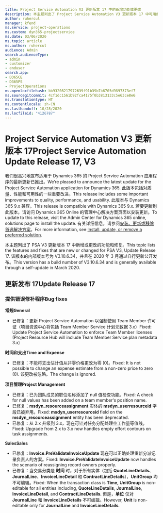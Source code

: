 ```yaml
---
title: Project Service Automation V3 更新版本 17 中的新增功能或更改
description: 本主题列出了 Project Service Automation V3 更新版本 17 中可用的功能和修复。
author: ruhercul
manager: kfend
ms.service: project-operations
ms.custom: dyn365-projectservice
ms.date: 03/06/2020
ms.topic: article
ms.author: ruhercul
audience: Admin
search.audienceType:
- admin
- customizer
- enduser
search.app:
- D365CE
- D365PS
- ProjectOperations
ms.openlocfilehash: bb93208217972639f91b39b7b6705d9897373ef7
ms.sourcegitcommit: 4cf1dc1561b92fca4175f0b3813133c5e63ce8e6
ms.translationtype: HT
ms.contentlocale: zh-CN
ms.lasthandoff: 10/28/2020
ms.locfileid: "4126787"
---
```

# <a name="project-service-automation-update-release-17-v3"></a><span data-ttu-id="2909a-103">Project Service Automation V3 更新版本 17</span><span class="sxs-lookup"><span data-stu-id="2909a-103">Project Service Automation Update Release 17, V3</span></span>

<span data-ttu-id="2909a-104">我们很高兴地宣布适用于 Dynamics 365 的 Project Service Automation 应用程序的最新更新已推出。</span><span class="sxs-lookup"><span data-stu-id="2909a-104">We’re pleased to announce the latest update for the Project Service Automation application for Dynamics 365.</span></span> <span data-ttu-id="2909a-105">此版本包括对质量、性能和可用性的一些重要改进。</span><span class="sxs-lookup"><span data-stu-id="2909a-105">This release includes some important improvements to quality, performance, and usability.</span></span>  <span data-ttu-id="2909a-106">此版本与 Dynamics 365 9.x 兼容。</span><span class="sxs-lookup"><span data-stu-id="2909a-106">This release is compatible with Dynamics 365 9.x.</span></span> <span data-ttu-id="2909a-107">若要更新到此版本，请访问 Dynamics 365 Online 的管理中心解决方案页面以安装更新。</span><span class="sxs-lookup"><span data-stu-id="2909a-107">To update to this release, visit the Admin Center for Dynamics 365 online, solutions page to install the update.</span></span> <span data-ttu-id="2909a-108">有关详细信息，请参阅[安装、更新或移除首选解决方案](https://docs.microsoft.com/power-platform/admin/install-remove-preferred-solution)。</span><span class="sxs-lookup"><span data-stu-id="2909a-108">For more information, see [Install, update, or remove a preferred solution](https://docs.microsoft.com/power-platform/admin/install-remove-preferred-solution).</span></span>

<span data-ttu-id="2909a-109">本主题列出了 PSA V3 更新版本 17 中新增或更改的功能和修复。</span><span class="sxs-lookup"><span data-stu-id="2909a-109">This topic lists the features and fixes that are new or changed for PSA V3, Update Release 17.</span></span> <span data-ttu-id="2909a-110">该版本的内部版本号为 V3.10.6.34，并且在 2020 年 3 月通过自行更新公开发布。</span><span class="sxs-lookup"><span data-stu-id="2909a-110">This version has a build number of V3.10.6.34 and is generally available through a self-update in March 2020.</span></span>


## <a name="update-release-17"></a><span data-ttu-id="2909a-111">更新发布 17</span><span class="sxs-lookup"><span data-stu-id="2909a-111">Update Release 17</span></span>

### <a name="bug-fixes"></a><span data-ttu-id="2909a-112">提供错误修补程序</span><span class="sxs-lookup"><span data-stu-id="2909a-112">Bug fixes</span></span>

<span data-ttu-id="2909a-113">**常规**</span><span class="sxs-lookup"><span data-stu-id="2909a-113">**General**</span></span>

- <span data-ttu-id="2909a-114">已修复：更新 Project Service Automation 以强制使用 Team Member 许可证（项目资源中心将包括 Team Member Service 计划元数据 3.x）</span><span class="sxs-lookup"><span data-stu-id="2909a-114">Fixed: Update Project Service Automation to enforce Team Member licenses (Project Resource Hub will include Team Member Service plan metadata 3.x)</span></span>
 
<span data-ttu-id="2909a-115">**时间和支出**</span><span class="sxs-lookup"><span data-stu-id="2909a-115">**Time and Expense**</span></span>

- <span data-ttu-id="2909a-116">已修复：不能将支出估计值从非零价格更改为零 (0)。</span><span class="sxs-lookup"><span data-stu-id="2909a-116">Fixed: It is not possible to change an expense estimate from a non-zero price to zero (0).</span></span> <span data-ttu-id="2909a-117">该更改被忽略。</span><span class="sxs-lookup"><span data-stu-id="2909a-117">The change is ignored.</span></span>

<span data-ttu-id="2909a-118">**项目管理**</span><span class="sxs-lookup"><span data-stu-id="2909a-118">**Project Management**</span></span>

- <span data-ttu-id="2909a-119">已修复：已为团队成员的职位名称添加了 null 值检查功能。</span><span class="sxs-lookup"><span data-stu-id="2909a-119">Fixed: A check for null values has been added on a team member's position name.</span></span>
- <span data-ttu-id="2909a-120">已修复：**msdyn_resourceassignment** 实体的 **msdyn_userresourceid** 字段已被弃用。</span><span class="sxs-lookup"><span data-stu-id="2909a-120">Fixed: **msdyn_userresourceid** field on the **msdyn_resourceassignment** entity has been deprecated.</span></span>
- <span data-ttu-id="2909a-121">已修复：从 2.x 升级到 3.x，现在可针对任务分配处理空工作量等值线。</span><span class="sxs-lookup"><span data-stu-id="2909a-121">Fixed: Upgrade from 2.x to 3.x now handles empty effort contours on task assignments.</span></span>

<span data-ttu-id="2909a-122">**Sales**</span><span class="sxs-lookup"><span data-stu-id="2909a-122">**Sales**</span></span>

- <span data-ttu-id="2909a-123">已修复：**Invoice.PreValidateInvoiceUpdate** 现在可以正确处理重新分派记录负责人的方案。</span><span class="sxs-lookup"><span data-stu-id="2909a-123">Fixed: **Invoice.PreValidateInvoiceUpdate** now handles the scenario of reassigning record owners properly.</span></span>
- <span data-ttu-id="2909a-124">已修复：当交易分类是 **时间** 时，对于所有实体（包括 **QuoteLineDetails**、**JournalLine**、**InvoiceLineDetail** 和 **ContractLineDetails**），**UnitGroup** 均不可编辑。</span><span class="sxs-lookup"><span data-stu-id="2909a-124">Fixed: When the transaction class is **Time**, **UnitGroup** is non-editable for all entities including, **QuoteLineDetails**, **JournalLine**, **InvoiceLineDetail**, and **ContractLineDetails**.</span></span> <span data-ttu-id="2909a-125">但是，**单位** 仅对 **JournalLine** 和 **InvoiceLineDetails** 不可编辑。</span><span class="sxs-lookup"><span data-stu-id="2909a-125">However, **Unit** is non-editable only for **JournalLine** and **InvoiceLineDetails**.</span></span>


